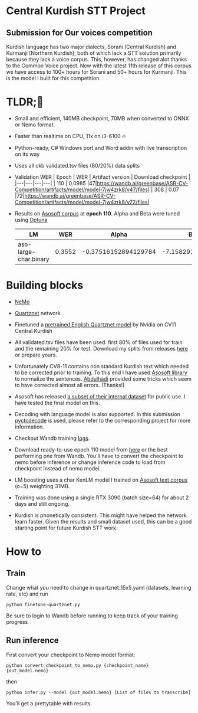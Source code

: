 
  

# Central Kurdish STT Project

  

## Submission for Our voices competition

  

  

Kurdish language has two major dialects, Sorani (Central Kurdish) and Kurmanji (Northern Kurdish), both of which lack a STT solution primarily because they lack a voice corpus. This, however, has changed alot thanks to the Common Voice project. Now with the latest 11th release of this corpus we have access to 100+ hours for Sorani and 50+ hours for Kurmanji. This is the model I built for this competition.

  

# TLDR;🤌

  

- Small and efficient, 140MB checkpoint, 70MB when converted to ONNX or Nemo format.

- Faster than realtime on CPU, 11x on i3-6100 🔥

- Python-ready, C# Windows port and Word addin with live transcription on its way

- Uses all ckb validated.tsv files (80/20%) data splits

- Validation WER
  | Epoch | WER | Artifact version | Download checkpoint |
  |---|---|---|---|
  | 110 | 0.0985 |47|https://wandb.ai/greenbase/ASR-CV-Competition/artifacts/model/model-7jw4zrk8/v47/files|
  | 308 | 0.07 |72|https://wandb.ai/greenbase/ASR-CV-Competition/artifacts/model/model-7jw4zrk8/v72/files|

- Results on [Asosoft corpus](https://github.com/AsoSoft/AsoSoft-Speech-Corpus) at **epoch 110**. Alpha and Beta were tuned using [Optuna](https://github.com/optuna/optuna)

  | LM | WER | Alpha | Beta |
  |---|---|---|---|
  | aso-large-char.binary | 0.3552 |-0.37516152894129784|-7.158291775224047|

# Building blocks

  

- [NeMo](https://github.com/NVIDIA/NeMo)

- [Quartznet](https://arxiv.org/abs/1910.10261) network

- Finetuned a [pretrained English Quartznet model](https://catalog.ngc.nvidia.com/orgs/nvidia/teams/nemo/models/stt_es_quartznet15x5) by Nvidia on CV11 Central Kurdish

- All validated.tsv files have been used. first 80% of files used for train and the remaining 20% for test. Download my splits from releases [here](https://github.com/dkakaie/our-voices-model-competition) or prepare yours.

- Unfortunately CV8-11 contains non standard Kurdish text which needed to be corrected prior to training. To this end I have used [Asosoft library](https://github.com/AsoSoft/AsoSoft-Library) to normalize the sentences. [Abdulhadi](https://github.com/hadihaji) provided some tricks which seem to have corrected almost all errors. (Thanks!)

- Asosoft has released [a subset of their internal dataset](https://github.com/AsoSoft/AsoSoft-Speech-Corpus) for public use. I have tested the final model on this.

- Decoding with language model is also supported. In this submission [pyctcdecode](https://github.com/kensho-technologies/pyctcdecode) is used, please refer to the corresponding project for more information.

- Checkout Wandb training [logs](https://wandb.ai/greenbase/ASR-CV-Competition/runs/7jw4zrk8?workspace=user-).

- Download ready-to-use epoch 110 model from [here](https://github.com/dkakaie/our-voices-model-competition) or the best performing one from Wandb. You'll have to convert the checkpoint to nemo before inference or change inference code to load from checkpoint instead of nemo model.

- LM boosting uses a char KenLM model I trained on [Asosoft text corpus](https://github.com/AsoSoft/AsoSoft-Text-Corpus) (o=5) weighting 31MB.

- Training was done using a single RTX 3090 (batch size=64) for about 2 days and still ongoing.

- Kurdish is phonetically consistent. This might have helped the network learn faster. Given the results and small dataset used, this can be a good starting point for future Kurdish STT work.

  

# How to

## Train

Change what you need to change in quartznet_15x5.yaml (datasets, learning rate, etc) and run

    python finetune-quartznet.py

Be sure to login to Wandb before running to keep track of your training progress

## Run inference
First convert your checkpoint to Nemo model format:

    python convert_checkpoint_to_nemo.py {checkpoint_name} {out_model.nemo}
then

    python infer.py --model {out_model.nemo} [List of files to transcribe]
You'll get a prettytable with results.
